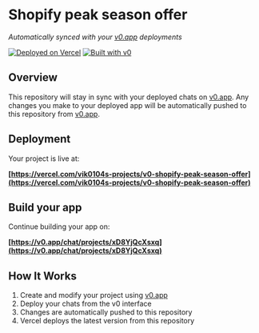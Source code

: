 # Shopify peak season offer

*Automatically synced with your [v0.app](https://v0.app) deployments*

[![Deployed on Vercel](https://img.shields.io/badge/Deployed%20on-Vercel-black?style=for-the-badge&logo=vercel)](https://vercel.com/vik0104s-projects/v0-shopify-peak-season-offer)
[![Built with v0](https://img.shields.io/badge/Built%20with-v0.app-black?style=for-the-badge)](https://v0.app/chat/projects/xD8YjQcXsxq)

## Overview

This repository will stay in sync with your deployed chats on [v0.app](https://v0.app).
Any changes you make to your deployed app will be automatically pushed to this repository from [v0.app](https://v0.app).

## Deployment

Your project is live at:

**[https://vercel.com/vik0104s-projects/v0-shopify-peak-season-offer](https://vercel.com/vik0104s-projects/v0-shopify-peak-season-offer)**

## Build your app

Continue building your app on:

**[https://v0.app/chat/projects/xD8YjQcXsxq](https://v0.app/chat/projects/xD8YjQcXsxq)**

## How It Works

1. Create and modify your project using [v0.app](https://v0.app)
2. Deploy your chats from the v0 interface
3. Changes are automatically pushed to this repository
4. Vercel deploys the latest version from this repository
